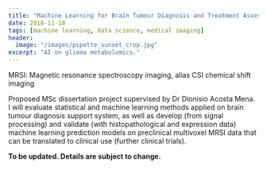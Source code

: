 ```yaml
---
title: "Machine Learning for Brain Tumour Diagnosis and Treatment Assessment using MRSI"
date: 2018-11-18
tags: [machine learning, data science, medical imaging]
header:
  image: "/images/pipette_sunset_crop.jpg"
excerpt: "AI on glioma metabolomics."
---
```

MRSI: Magnetic resonance spectroscopy imaging, alias CSI chemical shift imaging

Proposed MSc dissertation project supervised by Dr Dionisio Acosta Mena. I will evaluate statistical and machine learning methods applied on brain tumour diagnosis support system, as well as develop (from signal processing) and validate (with histopathological and expression data) machine learning prediction models on preclinical multivoxel MRSI data that can be translated to clinical use (further clinical trials).

**To be updated. Details are subject to change.**

